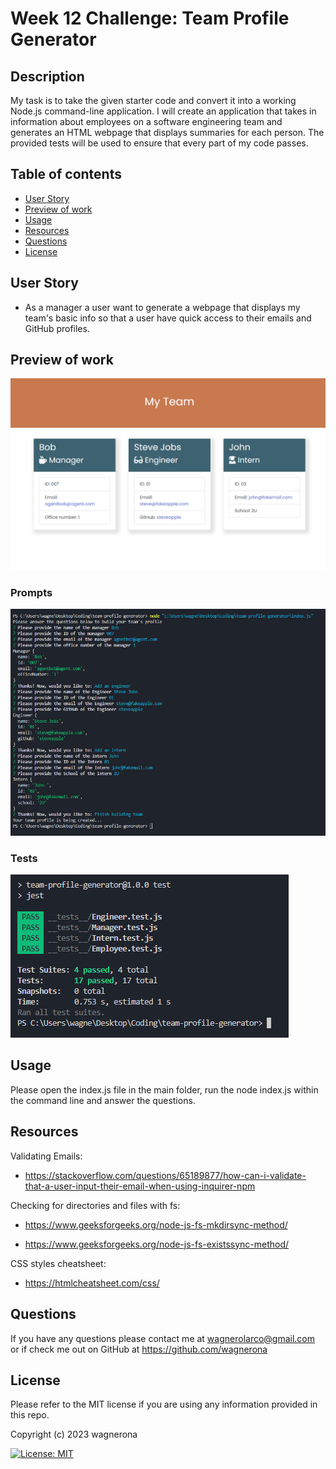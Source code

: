 # Week 12 Challenge: Team Profile Generator 

## Description

My task is to take the given starter code and convert it into a working Node.js command-line application. I will create an application that takes in information about employees on a software engineering team and generates an HTML webpage that displays summaries for each person. The provided tests will be used to ensure that every part of my code passes.

## Table of contents

- [User Story](#user-story)
- [Preview of work](#preview-of-work)
- [Usage](#usage)
- [Resources](#resources)
- [Questions](#questions)
- [License](#license)

## User Story

- As a manager a user want to generate a webpage that displays my team's basic info so that a user have quick access to their emails and GitHub profiles.

## Preview of work 

  <img src = "assets/preview.png">

### Prompts

  <img src = "assets/prompts.png">

### Tests

  <img src = "assets/Passed tests.png">
  
## Usage

Please open the index.js file in the main folder, run the node index.js within the command line and answer the questions.

## Resources

Validating Emails:
- https://stackoverflow.com/questions/65189877/how-can-i-validate-that-a-user-input-their-email-when-using-inquirer-npm


Checking for directories and files with fs:
- https://www.geeksforgeeks.org/node-js-fs-mkdirsync-method/

- https://www.geeksforgeeks.org/node-js-fs-existssync-method/

CSS styles cheatsheet:
- https://htmlcheatsheet.com/css/

## Questions

If you have any questions please contact me at wagnerolarco@gmail.com or if check me out on GitHub at https://github.com/wagnerona

## License

Please refer to the MIT license if you are using any information provided in this repo. 

Copyright (c) 2023 wagnerona

[![License: MIT](https://img.shields.io/badge/License-MIT-yellow.svg)](https://opensource.org/licenses/MIT)


